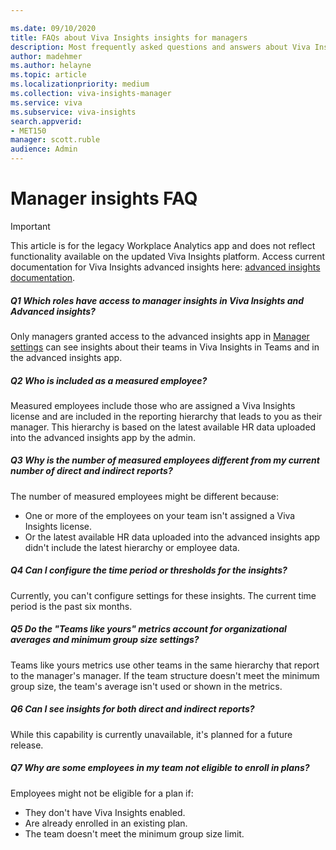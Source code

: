 ```yaml
---

ms.date: 09/10/2020
title: FAQs about Viva Insights insights for managers
description: Most frequently asked questions and answers about Viva Insights manager insights
author: madehmer
ms.author: helayne
ms.topic: article
ms.localizationpriority: medium 
ms.collection: viva-insights-manager 
ms.service: viva 
ms.subservice: viva-insights 
search.appverid: 
- MET150 
manager: scott.ruble
audience: Admin
---
```


# Manager insights FAQ

>[!Important]
>This article is for the legacy Workplace Analytics app and does not reflect functionality available on the updated Viva Insights platform. Access current documentation for Viva Insights advanced insights here: [advanced insights documentation](../advanced/introduction-to-advanced-insights.md).

##### Q1 Which roles have access to manager insights in Viva Insights and Advanced insights?

Only managers granted access to the advanced insights app in [Manager settings](/viva/insights/use/manager-settings?toc=/viva/insights/use/toc.json&bc=/viva/insights/breadcrumb/toc.json) can see insights about their teams in Viva Insights in Teams and in the advanced insights app.

##### Q2 Who is included as a measured employee?

Measured employees include those who are assigned a Viva Insights license and are included in the reporting hierarchy that leads to you as their manager. This hierarchy is based on the latest available HR data uploaded into the advanced insights app by the admin.

##### Q3 Why is the number of measured employees different from my current number of direct and indirect reports?

The number of measured employees might be different because:

* One or more of the employees on your team isn't assigned a Viva Insights license.
* Or the latest available HR data uploaded into the advanced insights app didn't include the latest hierarchy or employee data.

##### Q4 Can I configure the time period or thresholds for the insights?

Currently, you can't configure settings for these insights. The current time period is the past six months.

##### Q5 Do the "Teams like yours" metrics account for organizational averages and minimum group size settings?

Teams like yours metrics use other teams in the same hierarchy that report to the manager's manager. If the team structure doesn't meet the minimum group size, the team's average isn't used or shown in the metrics.

##### Q6 Can I see insights for both direct and indirect reports?

While this capability is currently unavailable, it's planned for a future release.

##### Q7 Why are some employees in my team not eligible to enroll in plans?

Employees might not be eligible for a plan if:

* They don't have Viva Insights enabled.
* Are already enrolled in an existing plan.
* The team doesn't meet the minimum group size limit.

